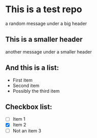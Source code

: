 # This is a test repo
a random message under a big header
## This is a smaller header
another message under a smaller header
## And this is a list:
- First item
- Second item
- Possibly the third item
## Checkbox list:
- [ ] Item 1
- [x] Item 2
- [ ] Not an item 3

